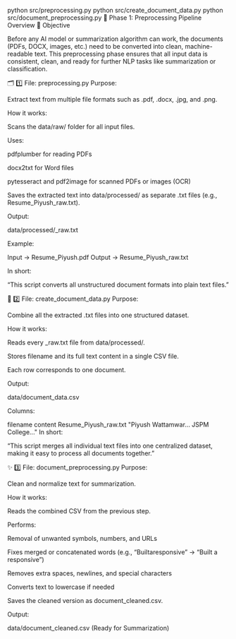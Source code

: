 python src/preprocessing.py
python src/create_document_data.py
python src/document_preprocessing.py
🧩 Phase 1: Preprocessing Pipeline Overview
🎯 Objective

Before any AI model or summarization algorithm can work, the documents (PDFs, DOCX, images, etc.) need to be converted into clean, machine-readable text.
This preprocessing phase ensures that all input data is consistent, clean, and ready for further NLP tasks like summarization or classification.

🗂 1️⃣ File: preprocessing.py
Purpose:

Extract text from multiple file formats such as .pdf, .docx, .jpg, and .png.

How it works:

Scans the data/raw/ folder for all input files.

Uses:

pdfplumber for reading PDFs

docx2txt for Word files

pytesseract and pdf2image for scanned PDFs or images (OCR)

Saves the extracted text into data/processed/ as separate .txt files (e.g., Resume_Piyush_raw.txt).

Output:

data/processed/<filename>_raw.txt

Example:

Input → Resume_Piyush.pdf
Output → Resume_Piyush_raw.txt

In short:

“This script converts all unstructured document formats into plain text files.”

🧾 2️⃣ File: create_document_data.py
Purpose:

Combine all the extracted .txt files into one structured dataset.

How it works:

Reads every _raw.txt file from data/processed/.

Stores filename and its full text content in a single CSV file.

Each row corresponds to one document.

Output:

data/document_data.csv

Columns:

filename	content
Resume_Piyush_raw.txt	"Piyush Wattamwar... JSPM College..."
In short:

“This script merges all individual text files into one centralized dataset, making it easy to process all documents together.”

✨ 3️⃣ File: document_preprocessing.py
Purpose:

Clean and normalize text for summarization.

How it works:

Reads the combined CSV from the previous step.

Performs:

Removal of unwanted symbols, numbers, and URLs

Fixes merged or concatenated words (e.g., “Builtaresponsive” → “Built a responsive”)

Removes extra spaces, newlines, and special characters

Converts text to lowercase if needed

Saves the cleaned version as document_cleaned.csv.

Output:

data/document_cleaned.csv (Ready for Summarization)
